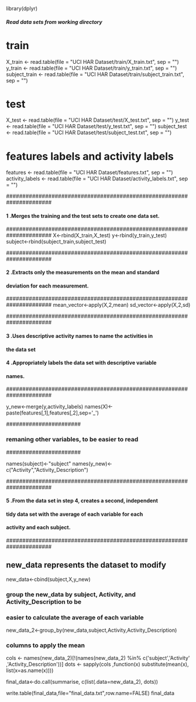 library(dplyr)

##### Read data sets from working directory
# train
X_train <- read.table(file = "UCI HAR Dataset/train/X_train.txt", sep = "")
y_train <- read.table(file = "UCI HAR Dataset/train/y_train.txt", sep = "")
subject_train <- read.table(file = "UCI HAR Dataset/train/subject_train.txt", sep = "")
# test
X_test <- read.table(file = "UCI HAR Dataset/test/X_test.txt", sep = "")
y_test <- read.table(file = "UCI HAR Dataset/test/y_test.txt", sep = "")
subject_test <- read.table(file = "UCI HAR Dataset/test/subject_test.txt", sep = "")
# features labels and activity labels
features <- read.table(file = "UCI HAR Dataset/features.txt", sep = "")
activity_labels <- read.table(file = "UCI HAR Dataset/activity_labels.txt", sep = "")

######################################################################
#### 1 .Merges the training and the test sets to create one data set.
######################################################################
X<-rbind(X_train,X_test)
y<-rbind(y_train,y_test)
subject<-rbind(subject_train,subject_test)


######################################################################
#### 2 .Extracts only the measurements on the mean and standard 
####    deviation for each measurement. 
######################################################################
mean_vector<-apply(X,2,mean)
sd_vector<-apply(X,2,sd)


######################################################################
#### 3 .Uses descriptive activity names to name the activities in 
####    the data set
#### 4 .Appropriately labels the data set with descriptive variable 
####    names. 
######################################################################

y_new<-merge(y,activity_labels)
names(X)<-paste(features[,1],features[,2],sep='_')

#######################
### remaning other variables, to be easier to read
#######################

names(subject)<-"subject"
names(y_new)<-c("Activity","Activity_Description")

######################################################################
#### 5 .From the data set in step 4, creates a second, independent 
####    tidy data set with the average of each variable for each 
####    activity and each subject.
######################################################################


## new_data represents the dataset to modify
new_data<-cbind(subject,X,y_new)

### group the new_data by subject, Activity, and Activity_Description to be 
### easier to calculate the average of each variable
new_data_2<-group_by(new_data,subject,Activity,Activity_Description)


### columns to apply the mean
cols <- names(new_data_2)[!(names(new_data_2) %in% c('subject','Activity'
                                    ,'Activity_Description'))]
dots <- sapply(cols ,function(x) substitute(mean(x), list(x=as.name(x))))


final_data<-do.call(summarise, c(list(.data=new_data_2), dots))

write.table(final_data,file="final_data.txt",row.name=FALSE)
final_data

